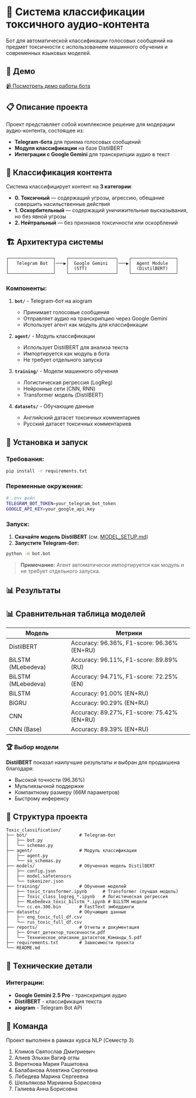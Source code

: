 # 🤖 Система классификации токсичного аудио-контента

Бот для автоматической классификации голосовых сообщений на предмет токсичности с использованием машинного обучения и современных языковых моделей.

## 🎥 Демо

[📹 Посмотреть демо работы бота](https://drive.google.com/file/d/1wKuYMB56sTEMYNen2od8fVtglyJEcBlJ/view?usp=drive_link)

## 📋 Описание проекта

Проект представляет собой комплексное решение для модерации аудио-контента, состоящее из:
- **Telegram-бота** для приема голосовых сообщений
- **Модуля классификации** на базе DistilBERT
- **Интеграции с Google Gemini** для транскрипции аудио в текст

## 🎯 Классификация контента

Система классифицирует контент на **3 категории**:
- **0. Токсичный** — содержащий угрозы, агрессию, обещание совершить насильственные действия
- **1. Оскорбительный** — содержащий уничижительные высказывания, но без явной угрозы  
- **2. Нейтральный** — без признаков токсичности или оскорблений

## 🏗️ Архитектура системы

```
┌─────────────────┐    ┌──────────────────┐    ┌─────────────────┐
│   Telegram Bot  │───▶│  Google Gemini   │───▶│  Agent Module   │
│                 │    │  (STT)           │    │  (DistilBERT)   │
└─────────────────┘    └──────────────────┘    └─────────────────┘
```

### Компоненты:

1. **`bot/`** - Telegram-бот на aiogram
   - Принимает голосовые сообщения
   - Отправляет аудио на транскрипцию через Google Gemini
   - Использует агент как модуль для классификации

2. **`agent/`** - Модуль классификации
   - Использует DistilBERT для анализа текста
   - Импортируется как модуль в бота
   - Не требует отдельного запуска

3. **`training/`** - Модели машинного обучения
   - Логистическая регрессия (LogReg)
   - Нейронные сети (CNN, RNN)
   - Transformer модель (DistilBERT)

4. **`datasets/`** - Обучающие данные
   - Английский датасет токсичных комментариев
   - Русский датасет токсичных комментариев


## 🚀 Установка и запуск

### Требования:
```bash
pip install -r requirements.txt
```

### Переменные окружения:
```bash
# .env файл
TELEGRAM_BOT_TOKEN=your_telegram_bot_token
GOOGLE_API_KEY=your_google_api_key
```

### Запуск:

1. **Скачайте модель DistilBERT** (см. [MODEL_SETUP.md](MODEL_SETUP.md))
2. **Запустите Telegram-бот:**
```bash
python -m bot.bot
```

> **Примечание:** Агент автоматически импортируется как модуль и не требует отдельного запуска.

## 📊 Результаты

## 📊 Сравнительная таблица моделей

| Модель              | Метрики                                         |
|---------------------|-------------------------------------------------|
| DistilBERT          | Accuracy: 96.36%, F1-score: 96.36% (EN+RU)      |
| BiLSTM (MLebedeva)  | Accuracy: 96.11%, F1-score: 89.89% (RU)         |
| BiLSTM (MLebedeva)  | Accuracy: 94.71%, F1-score: 72.25% (EN)         |
| BiLSTM              | Accuracy: 91.00% (EN+RU)                        |
| BiGRU               | Accuracy: 90.29% (EN+RU)                        |
| CNN                 | Accuracy: 89.27%, F1-score: 75.42% (EN+RU)      |
| CNN (Base)          | Accuracy: 89.39% (EN+RU)                        |

### 🏆 Выбор модели
**DistilBERT** показал наилучшие результаты и выбран для продакшена благодаря:
- Высокой точности (96.36%)
- Мультиязычной поддержке
- Компактному размеру (66M параметров)
- Быстрому инференсу


## 📁 Структура проекта

```
Toxic_classification/
├── bot/                    # Telegram-бот
│   ├── bot.py
│   └── schemas.py
├── agent/                  # Модуль классификации
│   ├── agent.py
│   └── so_schemas.py
├── models/                 # Обученная модель DistilBERT
│   ├── config.json
│   ├── model.safetensors
│   └── tokenizer.json
├── training/               # Обучение моделей
│   ├── toxic_transformer.ipynb      # Transformer (лучшая модель)
│   ├── Toxic_class_logreg_*.ipynb   # Логистическая регрессия
│   ├── MLebedeva_toxic_bilstm_*.ipynb # BiLSTM модели
│   └── cc.en.300.bin       # FastText эмбеддинги
├── datasets/               # Обучающие данные
│   ├── eng_toxic_full_df.csv
│   └── rus_toxic_full_df.csv
├── reports/                # Отчеты и документация
│   ├── Отчет_детектор_токсичности.pdf
│   └── Техническое_описание_датасетов_Команды_5.pdf
├── requirements.txt        # Зависимости проекта
└── README.md
```

## 🔧 Технические детали

### Интеграции:
- **Google Gemini 2.5 Pro** - транскрипция аудио
- **DistilBERT** - классификация текста
- **aiogram** - Telegram Bot API


## 👥 Команда

Проект выполнен в рамках курса NLP (Семестр 3)
1. Климов Святослав Дмитриевич
2. Алиев Эльхан Вагиф оглы
3. Веретнова Мария Рашитовна
4. Балабанова Алевтина Сергеевна
5. Лебедева Марина Сергеевна
6. Шельпякова Марианна Борисовна
7. Галиева Анна Борисовна

